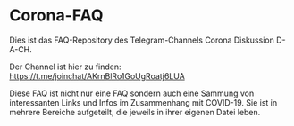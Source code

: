 # Corona-FAQ
Dies ist das FAQ-Repository des Telegram-Channels Corona Diskussion D-A-CH.

Der Channel ist hier zu finden: https://t.me/joinchat/AKrnBlRo1GoUgRoatj6LUA

Diese FAQ ist nicht nur eine FAQ sondern auch eine Sammung von interessanten Links und Infos im Zusammenhang mit COVID-19. Sie ist in mehrere Bereiche aufgeteilt, die jeweils in ihrer eigenen Datei leben.
